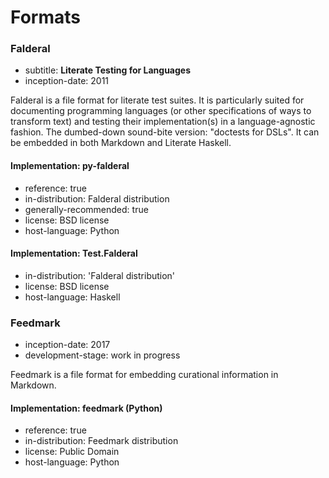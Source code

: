 Formats
=======

### Falderal

*   subtitle: **Literate Testing for Languages**
*   inception-date: 2011

Falderal is a file format for literate test suites.  It is particularly
suited for documenting programming languages (or other specifications of
ways to transform text) and testing their implementation(s) in a
language-agnostic fashion.  The dumbed-down sound-bite version:
"doctests for DSLs".  It can be embedded in both Markdown and Literate
Haskell.

#### Implementation: py-falderal

*   reference: true
*   in-distribution: Falderal distribution
*   generally-recommended: true
*   license: BSD license
*   host-language: Python

#### Implementation: Test.Falderal

*   in-distribution: 'Falderal distribution'
*   license: BSD license
*   host-language: Haskell

### Feedmark

*   inception-date: 2017
*   development-stage: work in progress

Feedmark is a file format for embedding curational information in Markdown.

#### Implementation: feedmark (Python)

*   reference: true
*   in-distribution: Feedmark distribution
*   license: Public Domain
*   host-language: Python
